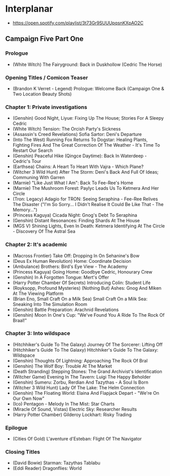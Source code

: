 # Interplanar

* https://open.spotify.com/playlist/3t73Gr9SUUUpqsnKXpAO2C

## Campaign Five Part One
### Prologue

* (White Witch) The Fairyground: Back in Duskhollow (Cedric The Horse)

### Opening Titles / Comicon Teaser

* (Brandon K Verret - Legend) Prologue: Welcome Back (Campaign One & Two Location Beauty Shots)

### Chapter 1: Private investigations

* (Genshin) Good Night, Liyue: Fixing Up The House; Stories For A Sleepy Cedric
* (White Witch) Tension: The Orcish Party's Sickness
* (Assassin's Creed Revelations) Sofia Sartor: Deni's Departure
* (Into The West) Running Fox Returns To Dogstar: Healing Plants, Fighting Fires And The Great Correction Of The Weather - It's Time To Restart Our Search
* (Genshin) Peaceful Hike (Qingce Daytime): Back In Waterdeep - Cedric's Tour
* (Earthsea) Chains: A Heart To Heart With Vajra - Which Plane?
* (Witcher 3 Wild Hunt) After The Storm: Deni's Back And Full Of Ideas; Communing With Garren
* (Marnie) "Like Just What I Am": Back To Fee-Ree's Home
* (Marnie) The Mushroom Forest: Paylyc Leads Us To Ketmera And Her Circle
* (Tron: Legacy) Adagio for TRON: Seeing Seraphina - Fee-Ree Relives The Disaster ("I'm So Sorry... I Didn't Realise It Could Be Like That - The Memory...")
* (Princess Kaguya) Cicada Night: Gnog's Debt To Seraphina
* (Genshin) Distant Resonances: Finding Shards At The House
* (MGS V) Shining Lights, Even In Death: Ketmera Identifying At The Circle - Discovery Of The Astral Sea

### Chapter 2: It's academic

* (Macross Frontier) Take Off: Dropping In On Sehanine's Bow
* (Deus Ex Human Revolution) Home: Coordinate Decision
* (Ambulance) Brothers: Bird's Eye View - The Academy
* (Princess Kaguya) Going Home: Goodbye Cedric, Honourary Crew
* (Genshin) In A Forgotten Tongue: Mert's Offer
* (Harry Potter Chamber Of Secrets) Introducing Colin: Student Life
* (Royksopp, Profound Mysteries) (Nothing But) Ashes: Gnog And Miken At The Viewing Platform
* (Brian Eno, Small Craft On a Milk Sea) Small Craft On a Milk Sea: Sneaking Into The Simulation Room
* (Genshin) Battle Preparation: Arachnid Revelations
* (Genshin) Moon In One's Cup: "We've Found You A Ride To The Rock Of Braal!"

### Chapter 3: Into wildspace

* (Hitchhiker's Guide To The Galaxy) Journey Of The Sorcerer: Lifting Off
* (Hitchhiker's Guide To The Galaxy) Hitchhiker's Guide To The Galaxy: Wildspace
* (Genshin) Thoughts Of Lightning: Approaching The Rock Of Bral
* (Genshin) The Wolf Boy: Trouble At The Market
* (Death Stranding) Stepping Stones: The Grand Archivist's Identification
* (Witcher Game) Evening In The Tavern: Luigi The Happy Beholder
* (Genshin) Sumeru: Zorbu, Rerdian And Tazythas - A Soul Is Born
* (Witcher 3 Wild Hunt) Lady Of The Lake: The Helm Connection
* (Genshin) The Floating World: Elaina And Flapjack Depart - "We're On Our Own Now"
* (Ico) Pentagon - Melody In The Mist: Star Charts
* (Miracle Of Sound, Vistas) Electric Sky: Researcher Results
* (Harry Potter Chamber) Gilderoy Lockhart: Risky Trading

### Epilogue

* (Cities Of Gold) L'aventure d'Esteban: Flight Of The Navigator

### Closing Titles

* (David Bowie) Starman: Tazythas Tablabu
* (Eddi Reader) Dragonflies: World
